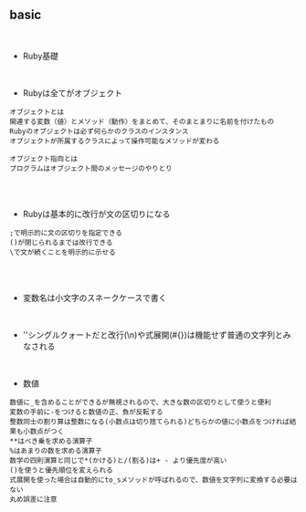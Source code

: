 ## basic  
<br>

- Ruby基礎  
<br>

- Rubyは全てがオブジェクト  
```
オブジェクトとは
関連する変数（値）とメソッド（動作）をまとめて、そのまとまりに名前を付けたもの
Rubyのオブジェクトは必ず何らかのクラスのインスタンス
オブジェクトが所属するクラスによって操作可能なメソッドが変わる

オブジェクト指向とは
プログラムはオブジェクト間のメッセージのやりとり
```
<br>
<br>

- Rubyは基本的に改行が文の区切りになる  
```
;で明示的に文の区切りを指定できる
()が閉じられるまでは改行できる
\で文が続くことを明示的に示せる
```
<br>
<br>

- 変数名は小文字のスネークケースで書く  
<br>

- ''シングルクォートだと改行(\n)や式展開(#{})は機能せず普通の文字列とみなされる  
<br>

- 数値  
```
数値に_を含めることができるが無視されるので、大きな数の区切りとして使うと便利
変数の手前に-をつけると数値の正、負が反転する
整数同士の割り算は整数になる(小数点は切り捨てられる)どちらかの値に小数点をつければ結果も小数点がつく
**はべき乗を求める演算子
%はあまりの数を求める演算子
数学の四則演算と同じで*(かける)と/(割る)は+ - より優先度が高い
()を使うと優先順位を変えられる
式展開を使った場合は自動的にto_sメソッドが呼ばれるので、数値を文字列に変換する必要はない
丸め誤差に注意
```
